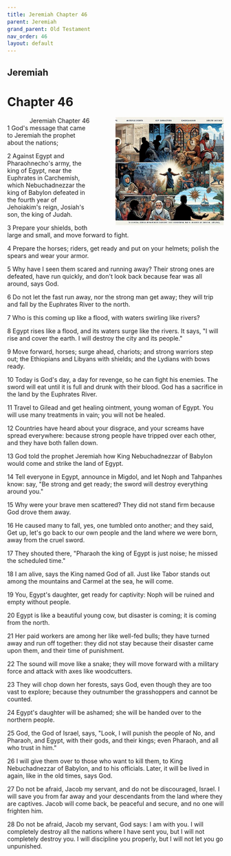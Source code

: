 ```yaml
---
title: Jeremiah Chapter 46
parent: Jeremiah
grand_parent: Old Testament
nav_order: 46
layout: default
---
```


## Jeremiah

# Chapter 46

<div style="clear: both; text-align: right;">
    <div style="max-width: 50%; height: auto; float: right; margin: 0 0 10px 10px; padding-left: 10%;">
        <img src="/assets/Image/Jeremiah/500/46.jpg" alt="Jeremiah Chapter 46" class="chapter-image">
    </div>
    <figcaption style="font-size: 14px; text-align: right;">Jeremiah Chapter 46</figcaption>
</div>
1 God's message that came to Jeremiah the prophet about the nations;

2 Against Egypt and Pharaohnecho's army, the king of Egypt, near the Euphrates in Carchemish, which Nebuchadnezzar the king of Babylon defeated in the fourth year of Jehoiakim's reign, Josiah's son, the king of Judah.

3 Prepare your shields, both large and small, and move forward to fight.

4 Prepare the horses; riders, get ready and put on your helmets; polish the spears and wear your armor.

5 Why have I seen them scared and running away? Their strong ones are defeated, have run quickly, and don't look back because fear was all around, says God.

6 Do not let the fast run away, nor the strong man get away; they will trip and fall by the Euphrates River to the north.

7 Who is this coming up like a flood, with waters swirling like rivers?

8 Egypt rises like a flood, and its waters surge like the rivers. It says, "I will rise and cover the earth. I will destroy the city and its people."

9 Move forward, horses; surge ahead, chariots; and strong warriors step out; the Ethiopians and Libyans with shields; and the Lydians with bows ready.

10 Today is God's day, a day for revenge, so he can fight his enemies. The sword will eat until it is full and drunk with their blood. God has a sacrifice in the land by the Euphrates River.

11 Travel to Gilead and get healing ointment, young woman of Egypt. You will use many treatments in vain; you will not be healed.

12 Countries have heard about your disgrace, and your screams have spread everywhere: because strong people have tripped over each other, and they have both fallen down.

13 God told the prophet Jeremiah how King Nebuchadnezzar of Babylon would come and strike the land of Egypt.

14 Tell everyone in Egypt, announce in Migdol, and let Noph and Tahpanhes know: say, "Be strong and get ready; the sword will destroy everything around you."

15 Why were your brave men scattered? They did not stand firm because God drove them away.

16 He caused many to fall, yes, one tumbled onto another; and they said, Get up, let's go back to our own people and the land where we were born, away from the cruel sword.

17 They shouted there, "Pharaoh the king of Egypt is just noise; he missed the scheduled time."

18 I am alive, says the King named God of all. Just like Tabor stands out among the mountains and Carmel at the sea, he will come.

19 You, Egypt's daughter, get ready for captivity: Noph will be ruined and empty without people.

20 Egypt is like a beautiful young cow, but disaster is coming; it is coming from the north.

21 Her paid workers are among her like well-fed bulls; they have turned away and run off together: they did not stay because their disaster came upon them, and their time of punishment.

22 The sound will move like a snake; they will move forward with a military force and attack with axes like woodcutters.

23 They will chop down her forests, says God, even though they are too vast to explore; because they outnumber the grasshoppers and cannot be counted.

24 Egypt's daughter will be ashamed; she will be handed over to the northern people.

25 God, the God of Israel, says, "Look, I will punish the people of No, and Pharaoh, and Egypt, with their gods, and their kings; even Pharaoh, and all who trust in him."

26 I will give them over to those who want to kill them, to King Nebuchadnezzar of Babylon, and to his officials. Later, it will be lived in again, like in the old times, says God.

27 Do not be afraid, Jacob my servant, and do not be discouraged, Israel. I will save you from far away and your descendants from the land where they are captives. Jacob will come back, be peaceful and secure, and no one will frighten him.

28 Do not be afraid, Jacob my servant, God says: I am with you. I will completely destroy all the nations where I have sent you, but I will not completely destroy you. I will discipline you properly, but I will not let you go unpunished.


